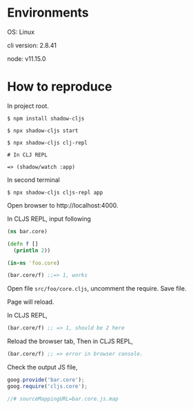 # Environments

OS: Linux

cli version: 2.8.41

node: v11.15.0

# How to reproduce

In project root.

```
$ npm install shadow-cljs

$ npx shadow-cljs start

$ npx shadow-cljs clj-repl

# In CLJ REPL

=> (shadow/watch :app)
```

In second terminal

```
$ npx shadow-cljs cljs-repl app
```

Open browser to http://localhost:4000.

In CLJS REPL, input following
```clojure
(ns bar.core)

(defn f []
  (println 2))

(in-ns 'foo.core)

(bar.core/f) ;;=> 1, works
```

Open file `src/foo/core.cljs`, uncomment the require. Save file.

Page will reload.

In CLJS REPL,

```clojure
(bar.core/f) ;; => 1, should be 2 here
```

Reload the browser tab, Then in CLJS REPL,

```clojure
(bar.core/f) ;; => error in browser console.
```

Check the output JS file,

```javascript
goog.provide('bar.core');
goog.require('cljs.core');

//# sourceMappingURL=bar.core.js.map
```
